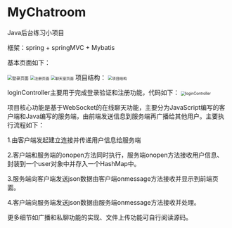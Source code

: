 # MyChatroom

Java后台练习小项目

框架：spring + springMVC + Mybatis

基本页面如下：

<img src="https://github.com/blacksheep380/MyChatroom/blob/master/img/登录页面.PNG" alt="登录页面" style="zoom: 67%;" />
<img src="https://github.com/blacksheep380/MyChatroom/blob/master/img/注册页面.PNG" alt="注册页面" style="zoom:60%;" />
<img src="https://github.com/blacksheep380/MyChatroom/blob/master/img/聊天室页面.PNG" alt="聊天室页面" style="zoom:60%;" />
项目结构：
<img src="https://github.com/blacksheep380/MyChatroom/blob/master/img/项目结构.PNG" alt="项目结构" style="zoom:60%;" />


loginController主要用于完成登录验证和注册功能，代码如下：
<img src="https://github.com/blacksheep380/MyChatroom/blob/master/img/loginController.PNG" alt="loginController" style="zoom:60%;" />


项目核心功能是基于WebSocket的在线聊天功能，主要分为JavaScript编写的客户端和Java编写的服务端，由前端发送信息到服务端再广播给其他用户。主要执行流程如下：

1.由客户端发起建立连接并传递用户信息给服务端

2.客户端和服务端的onopen方法同时执行，服务端onopen方法接收用户信息、封装到一个user对象中并存入一个HashMap中。

3.服务端向客户端发送json数据由客户端onmessage方法接收并显示到前端页面。

4.客户端向服务端发送json数据由服务端onmessage方法接收并处理。

更多细节如广播和私聊功能的实现、文件上传功能可自行阅读源码。